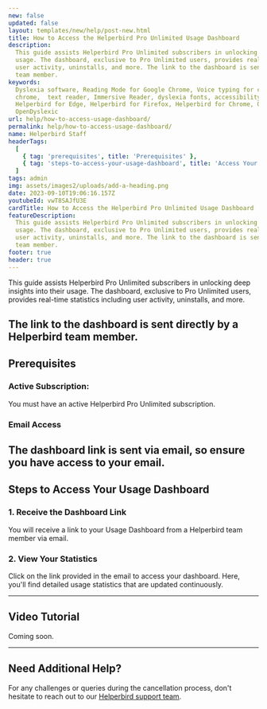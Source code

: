 ```yaml
---
new: false
updated: false
layout: templates/new/help/post-new.html
title: How to Access the Helperbird Pro Unlimited Usage Dashboard
description:
  This guide assists Helperbird Pro Unlimited subscribers in unlocking deep insights into their
  usage. The dashboard, exclusive to Pro Unlimited users, provides real-time statistics including
  user activity, uninstalls, and more. The link to the dashboard is sent directly by a Helperbird
  team member.
keywords:
  Dyslexia software, Reading Mode for Google Chrome, Voice typing for chrome, Text to speech for
  chrome,  text reader, Immersive Reader, dyslexia fonts, accessibility software, dyslexia software,
  Helperbird for Edge, Helperbird for Firefox, Helperbird for Chrome, Opendyslexic for Chrome,
  OpenDyslexic
url: help/how-to-access-usage-dashboard/
permalink: help/how-to-access-usage-dashboard/
name: Helperbird Staff
headerTags:
  [
    { tag: 'prerequisites', title: 'Prerequisites' },
    { tag: 'steps-to-access-your-usage-dashboard', title: 'Access Your Usage Dashboard' }
  ]
tags: admin
img: assets/images2/uploads/add-a-heading.png
date: 2023-09-10T19:06:16.157Z
youtubeId: vwT8SAJfU3E
cardTitle: How to Access the Helperbird Pro Unlimited Usage Dashboard
featureDescription:
  This guide assists Helperbird Pro Unlimited subscribers in unlocking deep insights into their
  usage. The dashboard, exclusive to Pro Unlimited users, provides real-time statistics including
  user activity, uninstalls, and more. The link to the dashboard is sent directly by a Helperbird
  team member.
footer: true
header: true
---
```


This guide assists Helperbird Pro Unlimited subscribers in unlocking deep insights into their usage.
The dashboard, exclusive to Pro Unlimited users, provides real-time statistics including user
activity, uninstalls, and more.

## **The link to the dashboard is sent directly by a Helperbird team member.**

## Prerequisites

### Active Subscription:

You must have an active Helperbird Pro Unlimited subscription.

### Email Access

## The dashboard link is sent via email, so ensure you have access to your email.

## Steps to Access Your Usage Dashboard

### 1. Receive the Dashboard Link

You will receive a link to your Usage Dashboard from a Helperbird team member via email.

### 2. View Your Statistics

Click on the link provided in the email to access your dashboard. Here, you'll find detailed usage
statistics that are updated continuously.

---

## Video Tutorial

Coming soon.

---

## Need Additional Help?

For any challenges or queries during the cancellation process, don't hesitate to reach out to our
[Helperbird support team](https://www.helperbird.com/support).
